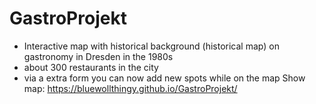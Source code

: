 # GastroProjekt
- Interactive map with historical background (historical map) on gastronomy in Dresden in the 1980s
- about 300 restaurants in the city
- via a extra form you can now add new spots while on the map
Show map: https://bluewollthingy.github.io/GastroProjekt/
